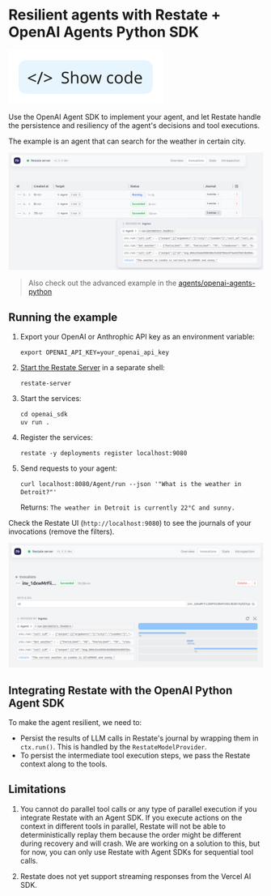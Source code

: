 # Resilient agents with Restate + OpenAI Agents Python SDK
[<img src="https://raw.githubusercontent.com/restatedev/img/refs/heads/main/show-code.svg">](agent.py)

Use the OpenAI Agent SDK to implement your agent, and let Restate handle the persistence and resiliency of the agent's decisions and tool executions.

The example is an agent that can search for the weather in certain city.

<img src="img/invocation_ui.png" alt="Using Agent SDK - journal" width="1200px"/>

> Also check out the advanced example in the [agents/openai-agents-python](../../agents/openai-agents-python/README.md) 

## Running the example

1. Export your OpenAI or Anthrophic API key as an environment variable:
    ```shell
    export OPENAI_API_KEY=your_openai_api_key
    ```
2. [Start the Restate Server](https://docs.restate.dev/develop/local_dev) in a separate shell:
    ```shell
    restate-server
    ```
3. Start the services:
    ```shell
    cd openai_sdk
    uv run .
    ```
4. Register the services: 
    ```shell
    restate -y deployments register localhost:9080
    ```

5. Send requests to your agent:

    ```shell
    curl localhost:8080/Agent/run --json '"What is the weather in Detroit?"'
    ```
    
    Returns: `The weather in Detroit is currently 22°C and sunny.`


Check the Restate UI (`http://localhost:9080`) to see the journals of your invocations (remove the filters).

<img src="img/detailed_invocation_ui.png" alt="Using Agent SDK - journal" width="1200px"/>

## Integrating Restate with the OpenAI Python Agent SDK

To make the agent resilient, we need to:
- Persist the results of LLM calls in Restate's journal by wrapping them in `ctx.run()`. This is handled by the `RestateModelProvider`.
- To persist the intermediate tool execution steps, we pass the Restate context along to the tools.

## Limitations
1. You cannot do parallel tool calls or any type of parallel execution if you integrate Restate with an Agent SDK. 
If you execute actions on the context in different tools in parallel, Restate will not be able to deterministically replay them because the order might be different during recovery and will crash. 
We are working on a solution to this, but for now, you can only use Restate with Agent SDKs for sequential tool calls.

2. Restate does not yet support streaming responses from the Vercel AI SDK.
